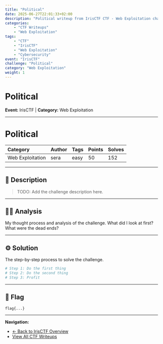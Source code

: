 ```yaml
---
title: "Political"
date: 2025-06-27T22:01:33+02:00
description: "Political writeup from IrisCTF CTF - Web Exploitation challenge"
categories:
    - "CTF Writeups"
    - "Web Exploitation"
tags:
    - "CTF"
    - "IrisCTF"
    - "Web Exploitation"
    - "Cybersecurity"
event: "IrisCTF"
challenge: "Political"
category: "Web Exploitation"
weight: 1
---
```


# Political

**Event:** IrisCTF | **Category:** Web Exploitation

---




# Political

| Category | Author | Tags | Points | Solves |
| :--- | :--- | :--- | :--- | :--- |
| Web Exploitation | sera | easy | 50 | 152 |

---

## 📖 Description

> TODO: Add the challenge description here.

---

## 🕵️‍♂️ Analysis

My thought process and analysis of the challenge. What did I look at first? What were the dead ends?

---

## ⚙️ Solution

The step-by-step process to solve the challenge.

```bash
# Step 1: Do the first thing
# Step 2: Do the second thing
# Step 3: Profit
```

---

## 🏁 Flag

```
flag{...}
```

---

**Navigation:**
- [← Back to IrisCTF Overview](/ctf/irisctf/)
- [View All CTF Writeups](/ctf/)

